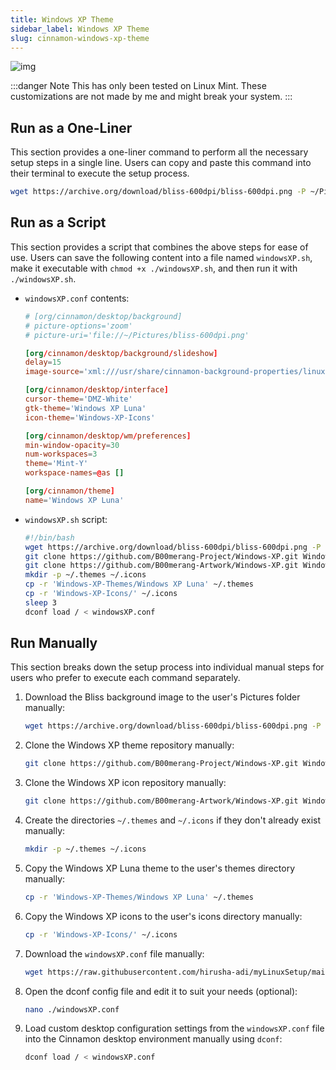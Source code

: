 ```yaml
---
title: Windows XP Theme
sidebar_label: Windows XP Theme
slug: cinnamon-windows-xp-theme
---
```


![img](https://i.imgur.com/tEquSOE.png)

:::danger Note
This has only been tested on Linux Mint. These customizations are not made by me and might break your system.
:::

## Run as a One-Liner

This section provides a one-liner command to perform all the necessary setup steps in a single line. Users can copy and paste this command into their terminal to execute the setup process.

```bash
wget https://archive.org/download/bliss-600dpi/bliss-600dpi.png -P ~/Pictures && git clone https://github.com/B00merang-Project/Windows-XP.git Windows-XP-Themes && git clone https://github.com/B00merang-Artwork/Windows-XP.git Windows-XP-Icons && mkdir -p ~/.themes ~/.icons && cp -r 'Windows-XP-Themes/Windows XP Luna' ~/.themes && cp -r 'Windows-XP-Icons/' ~/.icons && sleep 3 && dconf load / < windowsXP.conf
```

## Run as a Script

This section provides a script that combines the above steps for ease of use. Users can save the following content into a file named `windowsXP.sh`, make it executable with `chmod +x ./windowsXP.sh`, and then run it with `./windowsXP.sh`.

- `windowsXP.conf` contents:
    ```conf
    # [org/cinnamon/desktop/background]
    # picture-options='zoom'
    # picture-uri='file://~/Pictures/bliss-600dpi.png'

    [org/cinnamon/desktop/background/slideshow]
    delay=15
    image-source='xml:///usr/share/cinnamon-background-properties/linuxmint.xml'

    [org/cinnamon/desktop/interface]
    cursor-theme='DMZ-White'
    gtk-theme='Windows XP Luna'
    icon-theme='Windows-XP-Icons'

    [org/cinnamon/desktop/wm/preferences]
    min-window-opacity=30
    num-workspaces=3
    theme='Mint-Y'
    workspace-names=@as []

    [org/cinnamon/theme]
    name='Windows XP Luna'
    ```

- `windowsXP.sh` script:
   ```bash
   #!/bin/bash
   wget https://archive.org/download/bliss-600dpi/bliss-600dpi.png -P ~/Pictures
   git clone https://github.com/B00merang-Project/Windows-XP.git Windows-XP-Themes
   git clone https://github.com/B00merang-Artwork/Windows-XP.git Windows-XP-Icons
   mkdir -p ~/.themes ~/.icons
   cp -r 'Windows-XP-Themes/Windows XP Luna' ~/.themes
   cp -r 'Windows-XP-Icons/' ~/.icons
   sleep 3
   dconf load / < windowsXP.conf
   ```

## Run Manually

This section breaks down the setup process into individual manual steps for users who prefer to execute each command separately.

1. Download the Bliss background image to the user's Pictures folder manually:
   ```bash
   wget https://archive.org/download/bliss-600dpi/bliss-600dpi.png -P ~/Pictures
   ```

2. Clone the Windows XP theme repository manually:
   ```bash
   git clone https://github.com/B00merang-Project/Windows-XP.git Windows-XP-Themes
   ```

3. Clone the Windows XP icon repository manually:
   ```bash
   git clone https://github.com/B00merang-Artwork/Windows-XP.git Windows-XP-Icons
   ```

4. Create the directories `~/.themes` and `~/.icons` if they don't already exist manually:
   ```bash
   mkdir -p ~/.themes ~/.icons
   ```

5. Copy the Windows XP Luna theme to the user's themes directory manually:
   ```bash
   cp -r 'Windows-XP-Themes/Windows XP Luna' ~/.themes
   ```

6. Copy the Windows XP icons to the user's icons directory manually:
   ```bash
   cp -r 'Windows-XP-Icons/' ~/.icons
   ```

7. Download the `windowsXP.conf` file manually:
   ```bash
   wget https://raw.githubusercontent.com/hirusha-adi/myLinuxSetup/main/desktop/cinnamon/windowsXP.conf
   ```

8. Open the dconf config file and edit it to suit your needs (optional):
   ```bash
   nano ./windowsXP.conf
   ```

9. Load custom desktop configuration settings from the `windowsXP.conf` file into the Cinnamon desktop environment manually using `dconf`:
   ```bash
   dconf load / < windowsXP.conf
   ```
